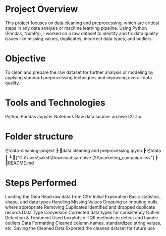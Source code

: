 # Project Overview
This project focuses on data cleaning and preprocessing, which are critical steps in any data analysis or machine learning pipeline. Using Python (Pandas, NumPy), I worked on a raw dataset to identify and fix data quality issues like missing values, duplicates, incorrect data types, and outliers.

# Objective

To clean and prepare the raw dataset for further analysis or modeling by applying standard preprocessing techniques and improving overall data quality.

# Tools and Technologies
Python
Pandas
Jupyter Notebook
Raw data source: archive (2).zip

# Folder structure
📦data-cleaning-project
 ┣ 📄data cleaning and preprocessing.ipynb
 ┣ 📦data
 ┃ ┗ 📄["C:\Users\saksh\Downloads\archive (2)\marketing_campaign.csv"]
 ┣ 📄README.md

# Steps Performed
Loading the Data
Read raw data from CSV
Initial Exploration
Basic statistics, shape, and data types
Handling Missing Values
Dropping or imputing nulls where appropriate
Removing Duplicates
Identified and dropped duplicate records
Data Type Conversion
Corrected data types for consistency
Outlier Detection & Treatment
Used boxplots or IQR methods to detect and handle outliers
Data Formatting
Cleaned column names, standardized string values, etc.
Saving the Cleaned Data
Exported the cleaned dataset for future use

